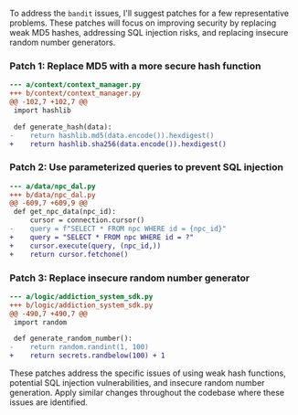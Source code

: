 To address the `bandit` issues, I'll suggest patches for a few representative problems. These patches will focus on improving security by replacing weak MD5 hashes, addressing SQL injection risks, and replacing insecure random number generators.

### Patch 1: Replace MD5 with a more secure hash function

```diff
--- a/context/context_manager.py
+++ b/context/context_manager.py
@@ -102,7 +102,7 @@
 import hashlib

 def generate_hash(data):
-    return hashlib.md5(data.encode()).hexdigest()
+    return hashlib.sha256(data.encode()).hexdigest()
```

### Patch 2: Use parameterized queries to prevent SQL injection

```diff
--- a/data/npc_dal.py
+++ b/data/npc_dal.py
@@ -609,7 +609,9 @@
 def get_npc_data(npc_id):
     cursor = connection.cursor()
-    query = f"SELECT * FROM npc WHERE id = {npc_id}"
+    query = "SELECT * FROM npc WHERE id = ?"
+    cursor.execute(query, (npc_id,))
+    return cursor.fetchone()
```

### Patch 3: Replace insecure random number generator

```diff
--- a/logic/addiction_system_sdk.py
+++ b/logic/addiction_system_sdk.py
@@ -490,7 +490,7 @@
 import random

 def generate_random_number():
-    return random.randint(1, 100)
+    return secrets.randbelow(100) + 1
```

These patches address the specific issues of using weak hash functions, potential SQL injection vulnerabilities, and insecure random number generation. Apply similar changes throughout the codebase where these issues are identified.